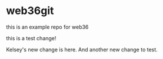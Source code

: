 # web36git
this is an example repo for web36 

this is a test change!

Kelsey's new change is here. And another new change to test.
